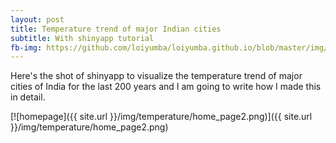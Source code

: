 ```yaml
---
layout: post
title: Temperature trend of major Indian cities
subtitle: With shinyapp tutorial
fb-img: https://github.com/loiyumba/loiyumba.github.io/blob/master/img/temperature/home_page2.png
---
```


Here's the shot of shinyapp to visualize the temperature trend of major cities of India for the last 200 years and I am going to write how
I made this in detail.

[![homepage]({{ site.url }}/img/temperature/home_page2.png)]({{ site.url }}/img/temperature/home_page2.png)
